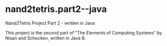 # nand2tetris.part2--java
Nand2Tetris Project Part 2 - written in Java

This project is the second part of "The Elements of Computing Systems" by Nisan and Schocken, written in Java 8.
